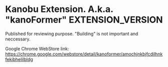 Kanobu Extension. A.k.a. "kanoFormer" __EXTENSION_VERSION__
================

Published for reviewing purpose.
"Building" is not important and neccessary.

Google Chrome WebStore link: https://chrome.google.com/webstore/detail/kanoformer/amochjnkbjfcdilhnkfekibhelilbldg
